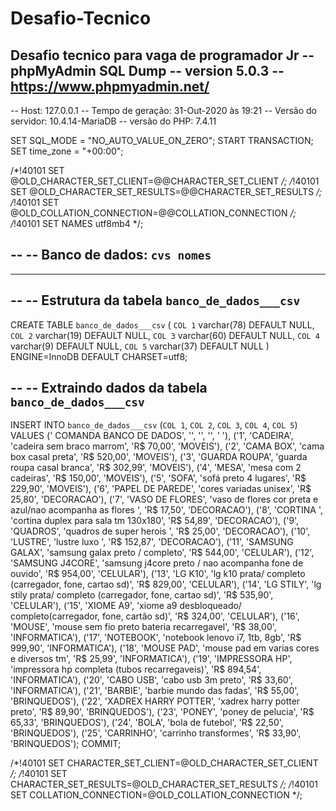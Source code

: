 # Desafio-Tecnico
Desafio tecnico para vaga de programador Jr
-- phpMyAdmin SQL Dump
-- version 5.0.3
-- https://www.phpmyadmin.net/
--
-- Host: 127.0.0.1
-- Tempo de geração: 31-Out-2020 às 19:21
-- Versão do servidor: 10.4.14-MariaDB
-- versão do PHP: 7.4.11

SET SQL_MODE = "NO_AUTO_VALUE_ON_ZERO";
START TRANSACTION;
SET time_zone = "+00:00";


/*!40101 SET @OLD_CHARACTER_SET_CLIENT=@@CHARACTER_SET_CLIENT */;
/*!40101 SET @OLD_CHARACTER_SET_RESULTS=@@CHARACTER_SET_RESULTS */;
/*!40101 SET @OLD_COLLATION_CONNECTION=@@COLLATION_CONNECTION */;
/*!40101 SET NAMES utf8mb4 */;

--
-- Banco de dados: `cvs nomes`
--

-- --------------------------------------------------------

--
-- Estrutura da tabela `banco_de_dados___csv`
--

CREATE TABLE `banco_de_dados___csv` (
  `COL 1` varchar(78) DEFAULT NULL,
  `COL 2` varchar(19) DEFAULT NULL,
  `COL 3` varchar(60) DEFAULT NULL,
  `COL 4` varchar(9) DEFAULT NULL,
  `COL 5` varchar(37) DEFAULT NULL
) ENGINE=InnoDB DEFAULT CHARSET=utf8;

--
-- Extraindo dados da tabela `banco_de_dados___csv`
--

INSERT INTO `banco_de_dados___csv` (`COL 1`, `COL 2`, `COL 3`, `COL 4`, `COL 5`) VALUES
('                                                        COMANDA BANCO DE DADOS', '', '', '', '                                     '),
('1', 'CADEIRA', 'cadeira sem braco marrom', 'R$ 70,00', 'MOVEIS'),
('2', 'CAMA BOX', 'cama box casal preta', 'R$ 520,00', 'MOVEIS'),
('3', 'GUARDA ROUPA', 'guarda roupa casal branca', 'R$ 302,99', 'MOVEIS'),
('4', 'MESA', 'mesa com 2 cadeiras', 'R$ 150,00', 'MOVEIS'),
('5', 'SOFA', 'sofá preto 4 lugares', 'R$ 229,90', 'MOVEIS'),
('6', 'PAPEL DE PAREDE', 'cores variadas unisex', 'R$ 25,80', 'DECORACAO'),
('7', 'VASO DE FLORES', 'vaso de flores  cor preta e azul/nao acompanha as flores ', 'R$ 17,50', 'DECORACAO'),
('8', 'CORTINA ', 'cortina duplex para sala tm 130x180', 'R$ 54,89', 'DECORACAO'),
('9', 'QUADROS', 'quadros de super herois ', 'R$ 25,00', 'DECORACAO'),
('10', 'LUSTRE', 'lustre luxo ', 'R$ 152,87', 'DECORACAO'),
('11', 'SAMSUNG GALAX', 'samsung galax preto / completo', 'R$ 544,00', 'CELULAR'),
('12', 'SAMSUNG J4CORE', 'samsung j4core preto / nao acompanha fone de ouvido', 'R$ 954,00', 'CELULAR'),
('13', 'LG K10', 'lg k10 prata/ completo (carregador, fone, cartao sd)', 'R$ 829,00', 'CELULAR'),
('14', 'LG STILY', 'lg stily prata/ completo (carregador, fone, cartao sd)', 'R$ 535,90', 'CELULAR'),
('15', 'XIOME A9', 'xiome a9 desbloqueado/ completo(carregador, fone, cartão sd)', 'R$ 324,00', 'CELULAR'),
('16', 'MOUSE', 'mouse sem fio preto bateria recarregavel', 'R$ 38,00', 'INFORMATICA'),
('17', 'NOTEBOOK', 'notebook lenovo i7, 1tb, 8gb', 'R$ 999,90', 'INFORMATICA'),
('18', 'MOUSE PAD', 'mouse pad em varias cores e diversos tm', 'R$ 25,99', 'INFORMATICA'),
('19', 'IMPRESSORA HP', 'impressora hp completa (tubos recarregaveis)', 'R$ 894,54', 'INFORMATICA'),
('20', 'CABO USB', 'cabo usb 3m preto', 'R$ 33,60', 'INFORMATICA'),
('21', 'BARBIE', 'barbie mundo das fadas', 'R$ 55,00', 'BRINQUEDOS'),
('22', 'XADREX HARRY POTTER', 'xadrex harry potter preto', 'R$ 89,90', 'BRINQUEDOS'),
('23', 'PONEY', 'poney de pelucia', 'R$ 65,33', 'BRINQUEDOS'),
('24', 'BOLA', 'bola de futebol', 'R$ 22,50', 'BRINQUEDOS'),
('25', 'CARRINHO', 'carrinho transformes', 'R$ 33,90', 'BRINQUEDOS');
COMMIT;

/*!40101 SET CHARACTER_SET_CLIENT=@OLD_CHARACTER_SET_CLIENT */;
/*!40101 SET CHARACTER_SET_RESULTS=@OLD_CHARACTER_SET_RESULTS */;
/*!40101 SET COLLATION_CONNECTION=@OLD_COLLATION_CONNECTION */;
